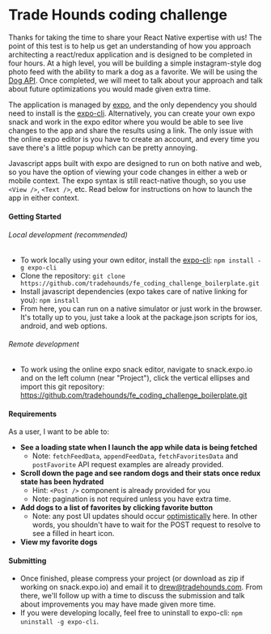# Trade Hounds coding challenge

Thanks for taking the time to share your React Native expertise with us! The point of this test is to help us get an understanding of how you approach architecting a react/redux application and is designed to be completed in four hours. At a high level, you will be building a simple instagram-style dog photo feed with the ability to mark a dog as a favorite. We will be using the [Dog API](https://docs.thedogapi.com/). Once completed, we will meet to talk about your approach and talk about future optimizations you would made given extra time.

The application is managed by [expo](https://docs.expo.io/), and the only dependency you should need to install is the [expo-cli](https://docs.expo.io/workflow/expo-cli/). Alternatively, you can create your own expo snack and work in the expo editor where you would be able to see live changes to the app and share the results using a link. The only issue with the online expo editor is you have to create an account, and every time you save there's a little popup which can be pretty annoying.

Javascript apps built with expo are designed to run on both native and web, so you have the option of viewing your code changes in either a web or mobile context. The expo syntax is still react-native though, so you use `<View />`, `<Text />`, etc. Read below for instructions on how to launch the app in either context.

#### Getting Started
###### Local development (recommended)
- To work locally using your own editor, install the [expo-cli](https://docs.expo.io/workflow/expo-cli/): `npm install -g expo-cli`
- Clone the repository: `git clone https://github.com/tradehounds/fe_coding_challenge_boilerplate.git`
- Install javascript dependencies (expo takes care of native linking for you): `npm install`
- From here, you can run on a native simulator or just work in the browser. It's totally up to you, just take a look at the package.json scripts for ios, android, and web options.
###### Remote development
- To work using the online expo snack editor, navigate to snack.expo.io and on the left column (near "Project"), click the vertical ellipses and import this git repository: https://github.com/tradehounds/fe_coding_challenge_boilerplate.git

#### Requirements
As a user, I want to be able to:
- **See a loading state when I launch the app while data is being fetched**
  - Note: `fetchFeedData`, `appendFeedData`, `fetchFavoritesData` and `postFavorite` API request examples are already provided.
- **Scroll down the page and see random dogs and their stats once redux state has been hydrated**
  - Hint: `<Post />` component is already provided for you
  - Note: pagination is not required unless you have extra time.
- **Add dogs to a list of favorites by clicking favorite button**
  - Note: any post UI updates should occur [optimistically](https://blog.bitsrc.io/building-an-optimistic-user-interface-in-react-b943656e75e3) here. In other words, you shouldn't have to wait for the POST request to resolve to see a filled in heart icon.
- **View my favorite dogs**

#### Submitting
- Once finished, please compress your project (or download as zip if working on snack.expo.io) and email it to drew@tradehounds.com. From there, we'll follow up with a time to discuss the submission and talk about improvements you may have made given more time.
- If you were developing locally, feel free to uninstall to expo-cli: `npm uninstall -g expo-cli`.